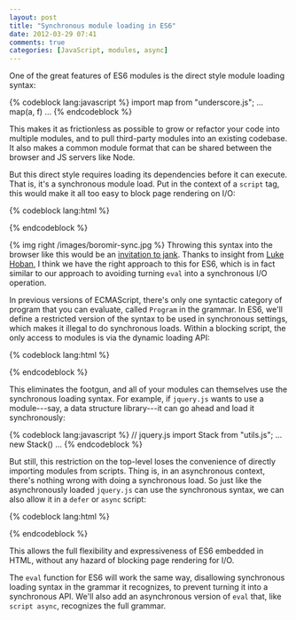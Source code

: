 ```yaml
---
layout: post
title: "Synchronous module loading in ES6"
date: 2012-03-29 07:41
comments: true
categories: [JavaScript, modules, async]
---
```


One of the great features of ES6 modules is the direct style module loading syntax:

{% codeblock lang:javascript %}
import map from "underscore.js";
... map(a, f) ...
{% endcodeblock %}

This makes it as frictionless as possible to grow or refactor your code into multiple modules, and to pull third-party modules into an existing codebase. It also makes a common module format that can be shared between the browser and JS servers like Node.

But this direct style requires loading its dependencies before it can execute. That is, it's a synchronous module load. Put in the context of a `script` tag, this would make it all too easy to block page rendering on I/O:

{% codeblock lang:html %}
<script>
import $ from "jquery.js";
$('myelement').style({ 'background-color': 'yellow' })
</script>
{% endcodeblock %}

{% img right /images/boromir-sync.jpg %} Throwing this syntax into the browser like this would be an [invitation to jank](https://developer.mozilla.org/En/XMLHttpRequest/Using_XMLHttpRequest#Synchronous_and_asynchronous_requests). Thanks to insight from [Luke Hoban](http://blogs.msdn.com/b/lukeh), I think we have the right approach to this for ES6, which is in fact similar to our approach to avoiding turning `eval` into a synchronous I/O operation.

In previous versions of ECMAScript, there's only one syntactic category of program that you can evaluate, called `Program` in the grammar. In ES6, we'll define a restricted version of the syntax to be used in synchronous settings, which makes it illegal to do synchronous loads. Within a blocking script, the only access to modules is via the dynamic loading API:

{% codeblock lang:html %}
<script>
System.load("jquery.js", function($) {
    $('myelement').style({ 'background-color': 'yellow' })
});
</script>
{% endcodeblock %}

This eliminates the footgun, and all of your modules can themselves use the synchronous loading syntax. For example, if `jquery.js` wants to use a module---say, a data structure library---it can go ahead and load it synchronously:

{% codeblock lang:javascript %}
// jquery.js
import Stack from "utils.js";
... new Stack() ...
{% endcodeblock %}

But still, this restriction on the top-level loses the convenience of directly importing modules from scripts. Thing is, in an asynchronous context, there's nothing wrong with doing a synchronous load. So just like the asynchronously loaded `jquery.js` can use the synchronous syntax, we can also allow it in a `defer` or `async` script:

{% codeblock lang:html %}
<script async>
import $ from "jquery.js";
$('myelement').style({ 'background-color': 'yellow' })
</script>
{% endcodeblock %}

This allows the full flexibility and expressiveness of ES6 embedded in HTML, without any hazard of blocking page rendering for I/O.

The `eval` function for ES6 will work the same way, disallowing synchronous loading syntax in the grammar it recognizes, to prevent turning it into a synchronous API. We'll also add an asynchronous version of `eval` that, like `script async`, recognizes the full grammar.
